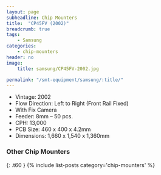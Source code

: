 ```yaml
---
layout: page
subheadline: Chip Mounters
title:  "CP45FV (2002)"
breadcrumb: true
tags:
    - Samsung
categories:
    - chip-mounters
header: no
image:
    title: samsung/CP45FV-2002.jpg

permalink: "/smt-equipment/samsung/:title/"
---
```


- Vintage: 2002
- Flow Direction: Left to Right (Front Rail Fixed)
- With Fix Camera
- Feeder: 8mm – 50 pcs.
- CPH: 13,000
- PCB Size: 460 x 400 x 4.2mm
- Dimensions: 1,660 x 1,540 x 1,360mm

### Other Chip Mounters ###
{: .t60 }
{% include list-posts category='chip-mounters' %}
